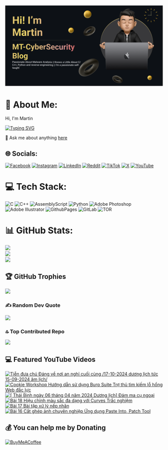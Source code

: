 

![Image Alt](https://github.com/mt-cybersecurity/mt-cybersecurity/blob/9b84bc67ed33ad8a8fd3d39479f0e7c4d507e626/2024-08-17_205915.png)
# 💫 About Me:
Hi, I'm Martin

[![Typing SVG](https://readme-typing-svg.demolab.com?font=Fira+Code&weight=700&size=43&pause=1000&repeat=true&width=1500&height=58&lines=I+write+a+personal+blog+called+MT-CyberSecurity+Blog;I'm+currently+working+at+HP+Service+Center%2C+Hanoi%2C+Vietnam;I+like+to+learn+about+malware;I+also+have+a+Youtube+channel+to+upload+random+things)](https://git.io/typing-svg)

💬 Ask me about anything <a href="https://github.com/mt-cybersecurity/mt-cybersecurity/issues">here</a>


## 🌐 Socials:
[![Facebook](https://img.shields.io/badge/Facebook-%231877F2.svg?logo=Facebook&logoColor=white)](https://facebook.com/martin.mt.official) [![Instagram](https://img.shields.io/badge/Instagram-%23E4405F.svg?logo=Instagram&logoColor=white)](https://instagram.com/iam_martinbui) [![LinkedIn](https://img.shields.io/badge/LinkedIn-%230077B5.svg?logo=linkedin&logoColor=white)](https://linkedin.com/in/martinofficial) [![Reddit](https://img.shields.io/badge/Reddit-%23FF4500.svg?logo=Reddit&logoColor=white)](https://reddit.com/user/MartinBui) [![TikTok](https://img.shields.io/badge/TikTok-%23000000.svg?logo=TikTok&logoColor=white)](https://tiktok.com/@official_martinbui) [![X](https://img.shields.io/badge/X-black.svg?logo=X&logoColor=white)](https://x.com/iam_martinbui) [![YouTube](https://img.shields.io/badge/YouTube-%23FF0000.svg?logo=YouTube&logoColor=white)](https://www.youtube.com/@MTVlog-official) 

# 💻 Tech Stack:
![C](https://img.shields.io/badge/c-%2300599C.svg?style=for-the-badge&logo=c&logoColor=white)
![C++](https://img.shields.io/badge/c++-%2300599C.svg?style=for-the-badge&logo=c%2B%2B&logoColor=white)
![AssemblyScript](https://img.shields.io/badge/assembly%20script-%23000000.svg?style=for-the-badge&logo=assemblyscript&logoColor=white)
![Python](https://img.shields.io/badge/python-3670A0?style=for-the-badge&logo=python&logoColor=ffdd54)
![Adobe Photoshop](https://img.shields.io/badge/adobe%20photoshop-%2331A8FF.svg?style=for-the-badge&logo=adobe%20photoshop&logoColor=white) ![Adobe Illustrator](https://img.shields.io/badge/adobe%20illustrator-%23FF9A00.svg?style=for-the-badge&logo=adobe%20illustrator&logoColor=white)
![GithubPages](https://img.shields.io/badge/github%20pages-121013?style=for-the-badge&logo=github&logoColor=white)
![GitLab](https://img.shields.io/badge/gitlab-%23181717.svg?style=for-the-badge&logo=gitlab&logoColor=white)
![TOR](https://img.shields.io/badge/tor-%237E4798.svg?style=for-the-badge&logo=tor-project&logoColor=white)

# 📊 GitHub Stats:
![](https://github-readme-stats.vercel.app/api?username=mt-cybersecurity&theme=dark&hide_border=false&include_all_commits=true&count_private=false)<br/>
![](https://github-readme-streak-stats.herokuapp.com/?user=mt-cybersecurity&theme=dark&hide_border=false)<br/>
![](https://github-readme-stats.vercel.app/api/top-langs/?username=mt-cybersecurity&theme=dark&hide_border=false&include_all_commits=true&count_private=false&layout=donut)

## 🏆 GitHub Trophies
![](https://github-profile-trophy.vercel.app/?username=mt-cybersecurity&theme=radical&no-frame=false&no-bg=false&margin-w=4)

### ✍️ Random Dev Quote
![](https://quotes-github-readme.vercel.app/api?type=horizontal&theme=radical)

### 🔝 Top Contributed Repo
![](https://github-contributor-stats.vercel.app/api?username=mt-cybersecurity&limit=5&theme=dark&combine_all_yearly_contributions=true)

## 💻 Featured YouTube Videos

<!-- BEGIN YOUTUBE-CARDS -->
[![Tiễn đưa chú Đáng về nơi an nghỉ cuối cùng /17-10-2024 dương lịch tức 15-09-2024 âm lịch/](https://ytcards.demolab.com/?id=fY1ei6OUSdA&title=Ti%E1%BB%85n+%C4%91%C6%B0a+ch%C3%BA+%C4%90%C3%A1ng+v%E1%BB%81+n%C6%A1i+an+ngh%E1%BB%89+cu%E1%BB%91i+c%C3%B9ng+%2F17-10-2024+d%C6%B0%C6%A1ng+l%E1%BB%8Bch+t%E1%BB%A9c+15-09-2024+%C3%A2m+l%E1%BB%8Bch%2F&lang=en&timestamp=1729139862&background_color=%230d1117&title_color=%23ffffff&stats_color=%23dedede&max_title_lines=1&width=250&border_radius=5 "Tiễn đưa chú Đáng về nơi an nghỉ cuối cùng /17-10-2024 dương lịch tức 15-09-2024 âm lịch/")](https://www.youtube.com/watch?v=fY1ei6OUSdA)
[![Cookie Workshop  Hướng dẫn sử dụng Burp Suite   Trợ thủ tìm kiếm lỗ hổng Web đắc lực](https://ytcards.demolab.com/?id=6wmOEyknFaE&title=Cookie+Workshop++H%C6%B0%E1%BB%9Bng+d%E1%BA%ABn+s%E1%BB%AD+d%E1%BB%A5ng+Burp+Suite+++Tr%E1%BB%A3+th%E1%BB%A7+t%C3%ACm+ki%E1%BA%BFm+l%E1%BB%97+h%E1%BB%95ng+Web+%C4%91%E1%BA%AFc+l%E1%BB%B1c&lang=en&timestamp=1727505077&background_color=%230d1117&title_color=%23ffffff&stats_color=%23dedede&max_title_lines=1&width=250&border_radius=5 "Cookie Workshop  Hướng dẫn sử dụng Burp Suite   Trợ thủ tìm kiếm lỗ hổng Web đắc lực")](https://www.youtube.com/watch?v=6wmOEyknFaE)
[![[ Thái Binh ngày 06 tháng 04 năm 2024 Dương lịch] Đám ma cụ ngoại](https://ytcards.demolab.com/?id=Eqo-FUv-rC8&title=%5B+Th%C3%A1i+Binh+ng%C3%A0y+06+th%C3%A1ng+04+n%C4%83m+2024+D%C6%B0%C6%A1ng+l%E1%BB%8Bch%5D+%C4%90%C3%A1m+ma+c%E1%BB%A5+ngo%E1%BA%A1i&lang=en&timestamp=1725769003&background_color=%230d1117&title_color=%23ffffff&stats_color=%23dedede&max_title_lines=1&width=250&border_radius=5 "[ Thái Binh ngày 06 tháng 04 năm 2024 Dương lịch] Đám ma cụ ngoại")](https://www.youtube.com/watch?v=Eqo-FUv-rC8)
[![Bài 18  Hiệu chỉnh màu sắc đa dạng với Curves Trắc nghiệm](https://ytcards.demolab.com/?id=BSgnhPxgTdQ&title=B%C3%A0i+18++Hi%E1%BB%87u+ch%E1%BB%89nh+m%C3%A0u+s%E1%BA%AFc+%C4%91a+d%E1%BA%A1ng+v%E1%BB%9Bi+Curves+Tr%E1%BA%AFc+nghi%E1%BB%87m&lang=en&timestamp=1725289336&background_color=%230d1117&title_color=%23ffffff&stats_color=%23dedede&max_title_lines=1&width=250&border_radius=5 "Bài 18  Hiệu chỉnh màu sắc đa dạng với Curves Trắc nghiệm")](https://www.youtube.com/watch?v=BSgnhPxgTdQ)
[![Bài 17  Bài tập xử lý nếp nhăn](https://ytcards.demolab.com/?id=JvMRE9PyUDc&title=B%C3%A0i+17++B%C3%A0i+t%E1%BA%ADp+x%E1%BB%AD+l%C3%BD+n%E1%BA%BFp+nh%C4%83n&lang=en&timestamp=1725288754&background_color=%230d1117&title_color=%23ffffff&stats_color=%23dedede&max_title_lines=1&width=250&border_radius=5 "Bài 17  Bài tập xử lý nếp nhăn")](https://www.youtube.com/watch?v=JvMRE9PyUDc)
[![Bài 16  Cắt ghép ảnh chuyên nghiệp  Ứng dụng Paste Into, Patch Tool](https://ytcards.demolab.com/?id=Z3GbGgXJ_6o&title=B%C3%A0i+16++C%E1%BA%AFt+gh%C3%A9p+%E1%BA%A3nh+chuy%C3%AAn+nghi%E1%BB%87p++%E1%BB%A8ng+d%E1%BB%A5ng+Paste+Into%2C+Patch+Tool&lang=en&timestamp=1725288740&background_color=%230d1117&title_color=%23ffffff&stats_color=%23dedede&max_title_lines=1&width=250&border_radius=5 "Bài 16  Cắt ghép ảnh chuyên nghiệp  Ứng dụng Paste Into, Patch Tool")](https://www.youtube.com/watch?v=Z3GbGgXJ_6o)
<!-- END YOUTUBE-CARDS -->


  
  ## 💰 You can help me by Donating
  [![BuyMeACoffee](https://img.shields.io/badge/Buy%20Me%20a%20Coffee-ffdd00?style=for-the-badge&logo=buy-me-a-coffee&logoColor=black)](https://buymeacoffee.com/mtcybersecurity)
  
<!-- Proudly created with GPRM ( https://gprm.itsvg.in ) -->
